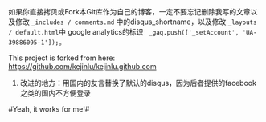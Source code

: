 如果你直接拷贝或Fork本Git库作为自己的博客，一定不要忘记删除我写的文章以及修改 `_includes / comments.md` 中的disqus_shortname，以及修改 `_layouts / default.html`中 google analytics的标识  ` _gaq.push(['_setAccount', 'UA-39886095-1']);`。   

  

This project is forked from here: https://github.com/kejinlu/kejinlu.github.com      

1. 改进的地方：用国内的友言替换了默认的disqus，因为后者提供的facebook之类的国内不方便登录     
 
#Yeah, it works for me!#
